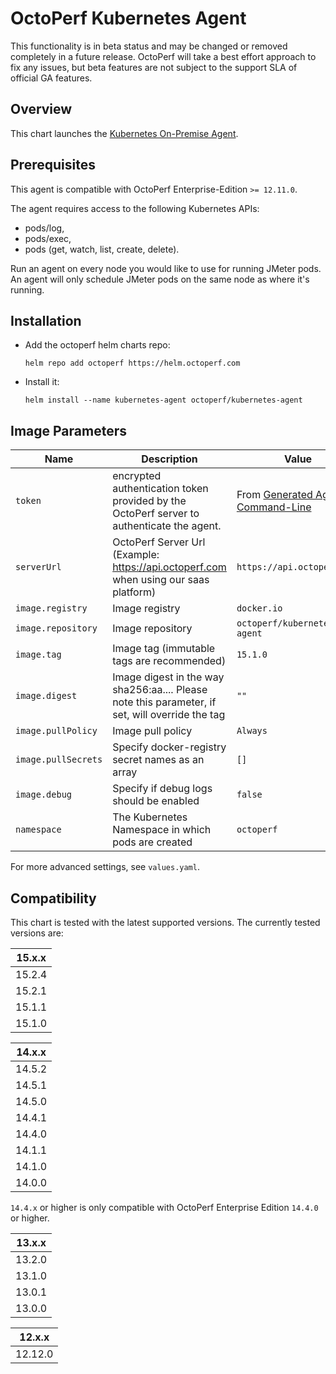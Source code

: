# OctoPerf Kubernetes Agent

This functionality is in beta status and may be changed or removed completely in a future release. OctoPerf will take a best effort approach to fix any issues, but beta features are not subject to the support SLA of official GA features.

## Overview

This chart launches the [Kubernetes On-Premise Agent](https://hub.docker.com/r/octoperf/kubernetes-agent).

## Prerequisites

This agent is compatible with OctoPerf Enterprise-Edition `>= 12.11.0`.

The agent requires access to the following Kubernetes APIs:
- pods/log,
- pods/exec,
- pods (get, watch, list, create, delete).

Run an agent on every node you would like to use for running JMeter pods. An agent will only schedule JMeter pods on the same node as where it's running.

## Installation

* Add the octoperf helm charts repo:

  ```
  helm repo add octoperf https://helm.octoperf.com
  ```
 
* Install it:

  ```
  helm install --name kubernetes-agent octoperf/kubernetes-agent
  ```

## Image Parameters

| Name                       | Description                                                                                                                                                                         | Value                  | Mandatory |
| -------------------------- | ----------------------------------------------------------------------------------------------------------------------------------------------------------------------------------- | ---------------------- | ------ |
| `token` | encrypted authentication token provided by the OctoPerf server to authenticate the agent. | From [Generated Agent Command-Line](https://api.octoperf.com/doc/on-premise-agent/provider-type/on-premise/#start-an-agent) | **yes** |
| `serverUrl` | OctoPerf Server Url (Example: https://api.octoperf.com when using our saas platform)                                                              | `https://api.octoperf.com` | no (unless using enterprise-edition) |
| `image.registry`           | Image registry                                                                                                                     | `docker.io`            | no |
| `image.repository`         | Image repository                                                                                                                   | `octoperf/kubernetes-agent` | no |
| `image.tag`                | Image tag (immutable tags are recommended)                                                                                         | `15.1.0` | no |
| `image.digest`             | Image digest in the way sha256:aa.... Please note this parameter, if set, will override the tag                                    | `""`                   | no |
| `image.pullPolicy`         | Image pull policy                                                                                                                  | `Always`         | no |
| `image.pullSecrets`        | Specify docker-registry secret names as an array                                                                                   | `[]`                   | no |
| `image.debug`              | Specify if debug logs should be enabled                                                                                            | `false`                | no |
| `namespace` | The Kubernetes Namespace in which pods are created | `octoperf` | no |

For more advanced settings, see `values.yaml`.

## Compatibility

This chart is tested with the latest supported versions. The currently tested versions are:

| 15.x.x|
| ------|
| 15.2.4|
| 15.2.1|
| 15.1.1|
| 15.1.0|


| 14.x.x|
| ------|
| 14.5.2|
| 14.5.1|
| 14.5.0|
| 14.4.1|
| 14.4.0|
| 14.1.1|
| 14.1.0|
| 14.0.0|

`14.4.x` or higher is only compatible with OctoPerf Enterprise Edition `14.4.0` or higher.

| 13.x.x|
| ------|
| 13.2.0|
| 13.1.0|
| 13.0.1|
| 13.0.0|

| 12.x.x|
| ------|
| 12.12.0|
